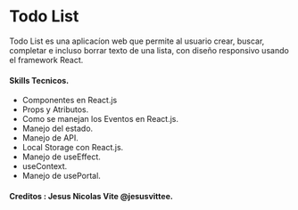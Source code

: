 # Todo List

Todo List es una aplicacíon web que permite al usuario crear, buscar, completar e incluso borrar texto de una lista, con diseño responsivo usando el framework React.

#### Skills Tecnicos.
- Componentes en React.js
- Props y Atributos.
- Como se manejan los Eventos en React.js.
- Manejo del estado.
- Manejo de API.
- Local Storage con React.js.
- Manejo de useEffect.
- useContext.
- Manejo de usePortal. 


#### Creditos : Jesus Nicolas Vite @jesusvittee.
